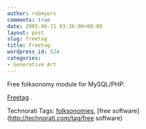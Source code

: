 ```yaml
---
author: robmyers
comments: true
date: 2005-06-21 03:26:00+00:00
layout: post
slug: freetag
title: Freetag
wordpress_id: 524
categories:
- Generative Art
---
```


  
Free folksonomy module for MySQL/PHP:  


  
[Freetag](http://getluky.net/freetag/) .  


  


Technorati Tags: [folksonomies](http://technorati.com/tag/folksonomies), [free software](http://technorati.com/tag/free software)

  



